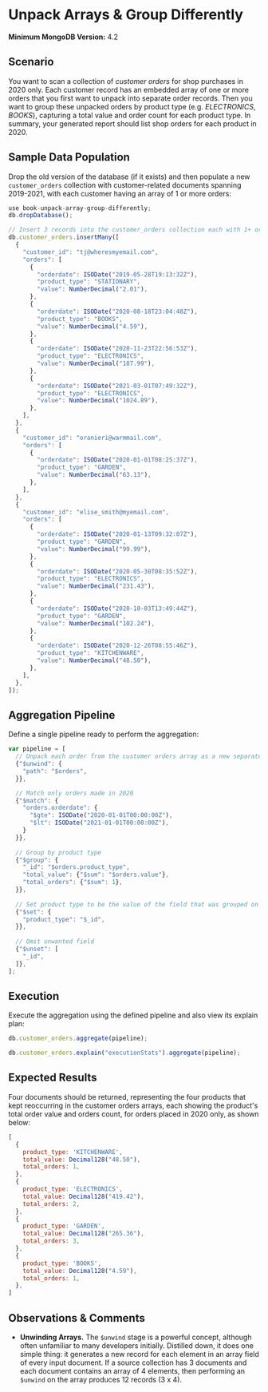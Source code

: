 # Unpack Arrays & Group Differently

__Minimum MongoDB Version:__ 4.2


## Scenario

You want to scan a collection of _customer orders_ for shop purchases in 2020 only. Each customer record has an embedded array of one or more orders that you first want to unpack into separate order records. Then you want to group these unpacked orders by product type (e.g. _ELECTRONICS_, _BOOKS_), capturing a total value and order count for each product type. In summary, your generated report should list shop orders for each product in 2020.


## Sample Data Population

Drop the old version of the database (if it exists) and then populate a new `customer_orders` collection with customer-related documents spanning 2019-2021, with each customer having an array of 1 or more orders:

```javascript
use book-unpack-array-group-differently;
db.dropDatabase();

// Insert 3 records into the customer_orders collection each with 1+ orders
db.customer_orders.insertMany([
  {
    "customer_id": "tj@wheresmyemail.com",
    "orders": [
      {
        "orderdate": ISODate("2019-05-28T19:13:32Z"),
        "product_type": "STATIONARY",
        "value": NumberDecimal("2.01"),
      },
      {
        "orderdate": ISODate("2020-08-18T23:04:48Z"),
        "product_type": "BOOKS",
        "value": NumberDecimal("4.59"),
      },
      {
        "orderdate": ISODate("2020-11-23T22:56:53Z"),
        "product_type": "ELECTRONICS",
        "value": NumberDecimal("187.99"),
      },
      {
        "orderdate": ISODate("2021-03-01T07:49:32Z"),
        "product_type": "ELECTRONICS",
        "value": NumberDecimal("1024.89"),
      },
    ],
  },
  {
    "customer_id": "oranieri@warmmail.com",
    "orders": [
      {
        "orderdate": ISODate("2020-01-01T08:25:37Z"),
        "product_type": "GARDEN",
        "value": NumberDecimal("63.13"),
      },
    ],
  },
  {
    "customer_id": "elise_smith@myemail.com",
    "orders": [
      {
        "orderdate": ISODate("2020-01-13T09:32:07Z"),
        "product_type": "GARDEN",
        "value": NumberDecimal("99.99"),
      },
      {
        "orderdate": ISODate("2020-05-30T08:35:52Z"),
        "product_type": "ELECTRONICS",
        "value": NumberDecimal("231.43"),
      },
      {
        "orderdate": ISODate("2020-10-03T13:49:44Z"),
        "product_type": "GARDEN",
        "value": NumberDecimal("102.24"),
      },
      {
        "orderdate": ISODate("2020-12-26T08:55:46Z"),
        "product_type": "KITCHENWARE",
        "value": NumberDecimal("48.50"),
      },
    ],
  },
]);
```


## Aggregation Pipeline

Define a single pipeline ready to perform the aggregation:

```javascript
var pipeline = [
  // Unpack each order from the customer orders array as a new separate record
  {"$unwind": {
    "path": "$orders",
  }},

  // Match only orders made in 2020
  {"$match": {
    "orders.orderdate": {
      "$gte": ISODate("2020-01-01T00:00:00Z"),
      "$lt": ISODate("2021-01-01T00:00:00Z"),
    }
  }},
  
  // Group by product type
  {"$group": {
    "_id": "$orders.product_type",
    "total_value": {"$sum": "$orders.value"},
    "total_orders": {"$sum": 1},
  }},
  
  // Set product type to be the value of the field that was grouped on
  {"$set": {
    "product_type": "$_id",
  }},
  
  // Omit unwanted field
  {"$unset": [
    "_id",
  ]},   
];
```


## Execution

Execute the aggregation using the defined pipeline and also view its explain plan:

```javascript
db.customer_orders.aggregate(pipeline);
```

```javascript
db.customer_orders.explain("executionStats").aggregate(pipeline);
```


## Expected Results

Four documents should be returned, representing the four products that kept reoccurring in the customer orders arrays, each showing the product's total order value and orders count, for orders placed in 2020 only, as shown below:

```javascript
[
  {
    product_type: 'KITCHENWARE',
    total_value: Decimal128("48.50"),
    total_orders: 1,
  },
  {
    product_type: 'ELECTRONICS',
    total_value: Decimal128("419.42"),
    total_orders: 2,
  },
  {
    product_type: 'GARDEN',
    total_value: Decimal128("265.36"),
    total_orders: 3,
  },
  {
    product_type: 'BOOKS',
    total_value: Decimal128("4.59"),
    total_orders: 1,
  },
]
```


## Observations & Comments

 * __Unwinding Arrays.__ The `$unwind` stage is a powerful concept, although often unfamiliar to many developers initially. Distilled down, it does one simple thing: it generates a new record for each element in an array field of every input document. If a source collection has 3 documents and each document contains an array of 4 elements, then performing an `$unwind` on the array produces 12 records (3 x 4).

